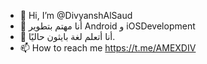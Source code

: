 - 👋 Hi, I’m @DivyanshAlSaud
- 👀 أنا مهتم بتطوير Android و iOSDevelopment
- 🌱 أنا أتعلم لغة بايثون حاليًا.
- 📫 How to reach me https://t.me/AMEXDIV
<!---
Welcome sudo wanna copy my code then copy it fast and edit the file that can't be identified to be copied! 
Regards Divyansh,
Yurika and Veronica Inc.
--->

